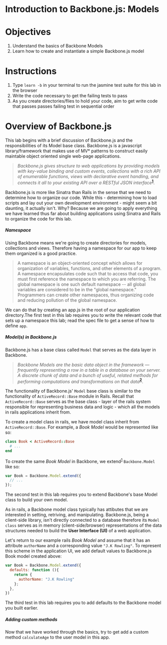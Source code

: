 # Introduction to Backbone.js: Models

# Objectives
1. Understand the basics of Backbone Models
2. Learn how to create and instantiate a simple Backbone.js model

# Instructions
1. Type `learn -b` in your terminal to run the jasmine test suite for this lab in the browser
2. Write the code necessary to get the failing tests to pass
3. As you create directories/flies to hold your code, aim to get write code that passes passes failing test in sequential order


# Overview of Backbone.js
This lab begins with a brief discussion of Backbone.js and the responsibilities of its Model base class.
Backbone.js is a javascript library/framework that makes use of MV* patterns to construct easily maintable object oriented single web-page applications.

> _Backbone.js gives structure to web applications by providing models with key-value binding and custom events, collections with a rich API of enumerable functions, views with declarative event handling, and connects it all to your existing API over a RESTful JSON interface_**<sup>[1](http://backbonejs.org/)</sup>**.

Backbone.js is more like Sinatra than Rails in the sense that we need to determine how to organize our code.  While this - determining how to load scripts and lay out your own development environment - might seem a bit daunting, it actually isn't.  Why?  Because we are going to apply everything we have learned thus far about building applications using Sinatra and Rails to organize the code for this lab.

##### Namespace
Using Backbone means we're going to create directories for models, collections and views. Therefore having a namespace for our app to keep them organized is a good practice.
> A namespace is an object-oriented concept which allows for organization of variables, functions, and other elements of a program. A namespace encapsulates code such that to access that code, you must first reference the namespace to which you are referring. The global namespace is one such default namespace -- all global variables are considered to be in the "global namespace." Programmers can create other namespaces, thus organizing code and reducing pollution of the global namespace.

We can do that by creating an app.js in the root of our application directory.The first test in this lab requires you to write the relevant code that sets up a namespace this lab; read the spec file to get a sense of how to define `app`.

##### Model(s) in Backbone.js
Backbone.js has a base class called `Model` that serves as the data layer in Backbone.
> _Backbone Models are the basic data object in the framework — frequently representing a row in a table in a database on your server. A discrete chunk of data and a bunch of useful, related methods for performing computations and transformations on that data_**<sup>[2](http://backbonejs.org/docs/backbone.html#section-50)</sup>**.

The functionality of Backbone.js' `Model` base class is similar to the functionality of `ActiveRecord::Base` module in Rails. Recall that `ActiveRecord::Base` serves as the base class - layer of the rails system responsible for representing business data and logic - which all the models in rails applications inherit from.

To create a model class in rails, we have model class inherit from `ActiveRecord::Base`. For example, a _Book Model_ would be represented like so:
```ruby
class Book < ActiveRecord::Base
  # ...
end
```

To create the same _Book Model_ in Backbone, we extend<sup>[1](http://backbonejs.org/#Model-extend)</sup> `Backbone.Model` like so:
```javascript
var Book = Backbone.Model.extend({
  // ...
});
```
The second test in this lab requires you to extend Backbone's base Model class to build your own model.


As in rails, a Backbone model class typically has attibutes that we are interested in setting, retriving, and manipulating. Backbone.js, being a client-side library, isn't directly connected to a database therefore its `Model class` serves as in memory (client-side/browser) representations of the data structures needed to build the **User Interface (UI)** of a web application.

Let's return to our example rails _Book Model_ and assume that it has an attribute `authorName` and a corresponding value `"J.K Rowling"`. To represent this scheme in the application UI, we add default values to Backbone.js Book model created above:
```javascript
var Book = Backbone.Model.extend({
  defaults: function (){
    return {
      authorName: "J.K Rowling"
    };
  },
})
```
The third test in this lab requires you to add defaults to the Backbone model you built earlier.

##### Adding custom methods
Now that we have worked through the basics, try to get add a custom method `calculateAge` to the user model in this app.